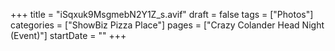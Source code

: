 +++
title = "iSqxuk9MsgmebN2Y1Z_s.avif"
draft = false
tags = ["Photos"]
categories = ["ShowBiz Pizza Place"]
pages = ["Crazy Colander Head Night (Event)"]
startDate = ""
+++
